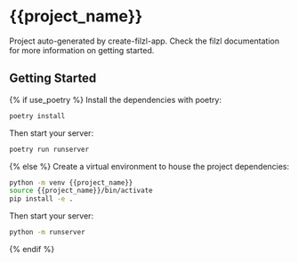 # {{project_name}}

Project auto-generated by create-filzl-app. Check the filzl documentation for more information on getting started.

## Getting Started

{% if use_poetry %}
Install the dependencies with poetry:

```bash
poetry install
```

Then start your server:

```bash
poetry run runserver
```
{% else %}
Create a virtual environment to house the project dependencies:

```bash
python -m venv {{project_name}}
source {{project_name}}/bin/activate
pip install -e .
```

Then start your server:

```bash
python -m runserver
```
{% endif %}
